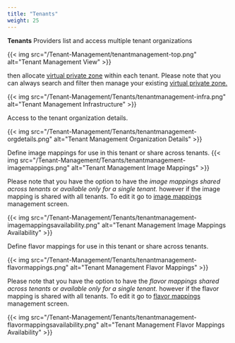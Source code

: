 ```yaml
---
title: "Tenants"
weight: 25
---
```


<strong>Tenants</strong> 
Providers list and access multiple tenant organizations 

{{< img src="/Tenant-Management/tenantmanagement-top.png" alt="Tenant Management View" >}}

then allocate [virtual private zone](/Infrastructure/Configure/Virtual-Private-Zones/) within each tenant.
Please note that you can always search and filter then manage your existing [virtual private zone.](/Infrastructure/Configure/Virtual-Private-Zones/)

{{< img src="/Tenant-Management/Tenants/tenantmanagement-infra.png" alt="Tenant Management Infrastructure" >}}

Access to the tenant organization details.

{{< img src="/Tenant-Management/Tenants/tenantmanagement-orgdetails.png" alt="Tenant Management Organization Details" >}}

Define image mappings for use in this tenant or share across tenants. 
{{< img src="/Tenant-Management/Tenants/tenantmanagement-imagemappings.png" alt="Tenant Management Image Mappings" >}}

Please note that you have the option to have the <i>image mappings shared across tenants</i> or <i>available only for a single tenant.</i> however if the image mapping is shared with all tenants. To edit it go to [image mappings](/Infrastructure/Configure/Image-Mappings/) management screen. 

{{< img src="/Tenant-Management/Tenants/tenantmanagement-imagemappingsavailability.png" alt="Tenant Management Image Mappings Availability" >}}

Define flavor mappings for use in this tenant or share across tenants.

{{< img src="/Tenant-Management/Tenants/tenantmanagement-flavormappings.png" alt="Tenant Management Flavor Mappings" >}}

Please note that you have the option to have the <i>flavor mappings shared across tenants</i> or <i>available only for a single tenant.</i> however if the flavor mapping is shared with all tenants. To edit it go to [flavor mappings](/Infrastructure/Configure/Flavor-Mappings/) management screen. 

{{< img src="/Tenant-Management/Tenants/tenantmanagement-flavormappingsavailability.png" alt="Tenant Management Flavor Mappings Availability" >}}